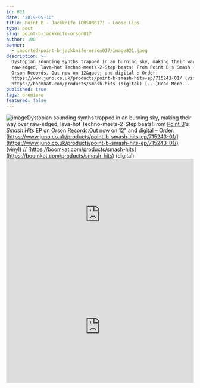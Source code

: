 ```yaml
---
id: 821
date: '2019-05-10'
title: Point B - Jackknife (ORSON017) - Loose Lips
type: post
slug: point-b-jackknife-orson017
author: 100
banner:
  - imported/point-b-jackknife-orson017/image821.jpeg
description: >-
  Dystopian sounding synths trapped in an burning sky, making their way over
  raw-edged, lava-hot Techno-meets-2-Step beats! From Point B;s Smash Hits EP on
  Orson Records. Out now on 12&quot; and digital ; Order:
  https://www.juno.co.uk/products/point-b-smash-hits-ep/715243-01/ (vinyl) //
  https://boomkat.com/products/smash-hits (digital) [...]Read More...
published: true
tags: premiere
featured: false
---
```

![image](../imported/point-b-jackknife-orson017/image821.jpeg)Dystopian sounding synths trapped in an burning sky, making their way over raw-edged, lava-hot Techno-meets-2-Step beats!From [Point B](https://www.discogs.com/artist/84578-Point-B)'s _Smash Hits_ EP on [Orson Records](https://www.discogs.com/label/25858-Orson-Records).Out now on 12" and digital – Order: [](https://www.juno.co.uk/products/point-b-smash-hits-ep/715243-01/)[https://www.juno.co.uk/products/point-b-smash-hits-ep/715243-01/](https://www.juno.co.uk/products/point-b-smash-hits-ep/715243-01/) (vinyl) // [](https://boomkat.com/products/smash-hits)[https://boomkat.com/products/smash-hits](https://boomkat.com/products/smash-hits) (digital)<iframe width='100%' height='300' scrolling='no' frameborder='no' allow='autoplay' src='https://w.soundcloud.com/player/?url=https%3A//api.soundcloud.com/tracks/618528255&color=%23ff5500&auto_play=false&hide_related=false&show_comments=true&show_user=true&show_reposts=false&show_teaser=true'></iframe><iframe width='100%' height='300' scrolling='no' frameborder='no' allow='autoplay' src='https://www.youtube.com/embed/4BBXoEaJkJE'></iframe>